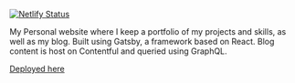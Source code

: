 [![Netlify Status](https://api.netlify.com/api/v1/badges/3cc671d6-4c32-4ce8-942b-f0793fae1327/deploy-status)](https://app.netlify.com/sites/davidchia/deploys)

My Personal website where I keep a portfolio of my projects and skills, as well as my blog.
Built using Gatsby, a framework based on React. Blog content is host on Contentful and queried using GraphQL.

[Deployed here](https://davidchia.netlify.app/)
